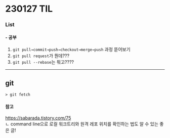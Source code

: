 # 230127 TIL

### List

#### - 공부

1. `git pull→commit→push→checkout→merge→push` 과정 뜯어보기
2. `git pull request`가 뭔데???
3. `git pull --rebase`는 뭐고????

---

## git

```console
> git fetch
```

#### 참고

https://sabarada.tistory.com/75  
 ㄴ command line으로 로컬 워크트리와 원격 레포 위치를 확인하는 법도 알 수 있는 좋은 글!
